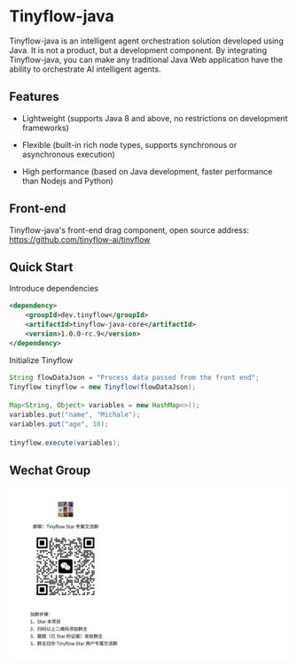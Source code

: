 # Tinyflow-java

Tinyflow-java is an intelligent agent orchestration solution developed using Java. It is not a product, but a development component.
By integrating Tinyflow-java, you can make any traditional Java Web application have the ability to orchestrate AI intelligent agents.

## Features

- Lightweight (supports Java 8 and above, no restrictions on development frameworks)

- Flexible (built-in rich node types, supports synchronous or asynchronous execution)

- High performance (based on Java development, faster performance than Nodejs and Python)

## Front-end

Tinyflow-java's front-end drag component, open source address: https://github.com/tinyflow-ai/tinyflow


## Quick Start

Introduce dependencies

```xml
<dependency>
    <groupId>dev.tinyflow</groupId>
    <artifactId>tinyflow-java-core</artifactId>
    <version>1.0.0-rc.9</version>
</dependency>
```

Initialize Tinyflow

```java
String flowDataJson = "Process data passed from the front end";
Tinyflow tinyflow = new Tinyflow(flowDataJson);

Map<String, Object> variables = new HashMap<>();
variables.put("name", "Michale");
variables.put("age", 18);

tinyflow.execute(variables);
```


## Wechat Group

![](./docs/assets/images/wechat_group.jpg)